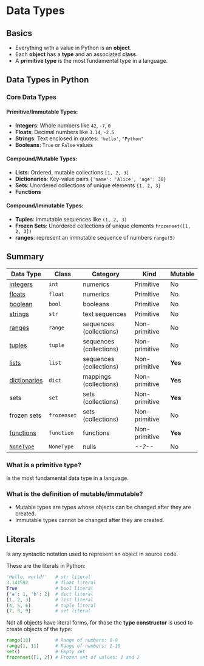 # Data Types

## Basics

- Everything with a value in Python is an **object**.
- Each **object** has a **type** and an associated **class**.
- A **primitive type** is the most fundamental type in a language.

## Data Types in Python

### Core Data Types

#### **Primitive/Immutable Types:**

- **Integers**​: Whole numbers like `42`, `-7`, `0`
- ​**Floats**​: Decimal numbers like `3.14`, `-2.5`
- **Strings**​: Text enclosed in quotes: `'hello'`, `"Python"`
- **Booleans**​: `True` or `False` values

#### **Compound/Mutable Types:**

- **Lists**​: Ordered, mutable collections `[1, 2, 3]`
- **Dictionaries**​: Key-value pairs `{'name': 'Alice', 'age': 30}`
- **Sets**​: Unordered collections of unique elements `{1, 2, 3}`
- **Functions**

#### **Compound/Immutable Types:**

- **Tuples**​: Immutable sequences like `(1, 2, 3)`
- **Frozen Sets**: Unordered collections of unique elements `frozenset([1, 2, 3])`
- **ranges**: represent an immutable sequence of numbers `range(5)`

## Summary

| Data Type                                        | Class       | Category                | Kind          | Mutable |
| ------------------------------------------------ | ----------- | ----------------------- | ------------- | ------- |
| [integers](PY10X/Study_Guide/4.numbers#Integers) | `int`       | numerics                | Primitive     | No      |
| [floats](PY10X/Study_Guide/4.numbers#Floats)     | `float`     | numerics                | Primitive     | No      |
| [boolean](8.boolean_vs_truthiness)               | `bool`      | booleans                | Primitive     | No      |
| [strings](5.strings)                             | `str`       | text sequences          | Primitive     | No      |
| [ranges](12.ranges.md)                           | `range`     | sequences (collections) | Non-primitive | No      |
| [tuples](13.lists)                               | `tuple`     | sequences (collections) | Non-primitive | No      |
| [lists](13.lists)                                | `list`      | sequences (collections) | Non-primitive | **Yes** |
| [dictionaries](15.dictionaries)                  | `dict`      | mappings (collections)  | Non-primitive | **Yes** |
| sets                                             | `set`       | sets (collections)      | Non-primitive | **Yes** |
| frozen sets                                      | `frozenset` | sets (collections)      | Non-primitive | No      |
| [functions](25.functions)                        | `function`  | functions               | Non-primitive | **Yes** |
| [`NoneType`](9.none)                             | `NoneType`  | nulls                   | _--?--_       | No      |
### What is a primitive type?

Is the most fundamental data type in a language.

### What is the definition of mutable/immutable?

* Mutable types are types whose objects can be changed after they are created.
* Immutable types cannot be changed after they are created.
## Literals

Is any syntactic notation used to represent an object in source code. 

These are the literals in Python:

```python
'Hello, world!'   # str literal
3.141592          # float literal
True              # bool literal
{'a': 1, 'b': 2}  # dict literal
[1, 2, 3]         # list literal
(4, 5, 6)         # tuple literal
{7, 8, 9}         # set literal
```

Not all objects have literal forms, for those the **type constructor** is used to create objects of the type:

```python
range(10)         # Range of numbers: 0-9
range(1, 11)      # Range of numbers: 1-10
set()             # Empty set
frozenset([1, 2]) # Frozen set of values: 1 and 2
```



